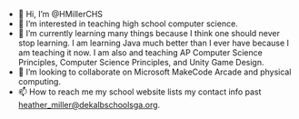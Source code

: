 - 👋 Hi, I’m @HMillerCHS
- 👀 I’m interested in teaching high school computer science.
- 🌱 I’m currently learning many things because I think one should never stop learning. I am learning Java much better than I ever have because I am teaching it now. I am also and teaching AP Computer Science Principles, Computer Science Principles, and Unity Game Design.
- 💞️ I’m looking to collaborate on Microsoft MakeCode Arcade and physical computing. 
- 📫 How to reach me my school website lists my contact info past heather_miller@dekalbschoolsga.org.

<!---
HMillerCHS/HMillerCHS is a ✨ special ✨ repository because its `README.md` (this file) appears on your GitHub profile.
You can click the Preview link to take a look at your changes.
--->
